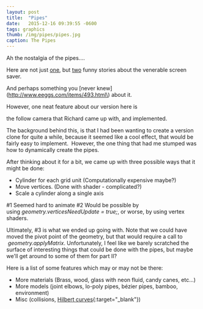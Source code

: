```yaml
---
layout: post
title:  "Pipes"
date:   2015-12-16 09:39:55 -0600
tags: graphics
thumb: /img/pipes/pipes.jpg
caption: The Pipes
---
```

Ah the nostalgia of the pipes.... 
<!--more-->

Here are not just [one](http://thedailywtf.com/Articles/I-Love-the-Smell-of-Popcorn-in-the-Morning.aspx),
but [two](http://thedailywtf.com/Articles/A-Fat-Pipe.aspx) funny stories about the venerable screen saver. 

And perhaps something you [never knew](http://www.eeggs.com/items/493.html\) about it.

However, one neat feature about our version here is

the follow camera that Richard came up with, and implemented.

The background behind this, is that I had been wanting to create a version clone for quite a while, because it seemed like a cool effect, 
that would be fairly easy to implement.  However, the one thing that had me stumped was how to dynamically create the pipes.  

After thinking about it for a bit, we came up with three possible ways that it might be done:

- Cylinder for each grid unit (Computationally expensive maybe?)
- Move vertices. (Done with shader - complicated?)
- Scale a cylinder along a single axis

\#1 Seemed hard to animate
\#2 Would be possible by using *geometry.verticesNeedUpdate = true;*, or worse, by using vertex shaders.

Ultimately, \#3 is what we ended up going with. 
Note that we could have moved the pivot point of the geometry, but that would require a call to  *geometry.applyMatrix*.
Unfortunately, I feel like we barely scratched the surface of interesting things that could be done with the pipes, 
but maybe we'll get around to some of them for part II? 

Here is a list of some features which may or may not be there:

- More materials (Brass, wood, glass with neon fluid, candy canes, etc...)
- More models (joint elbows, lo-poly pipes, bézier pipes, bamboo, environment)
- Misc (collisions, [Hilbert curves](http://en.wikipedia.org/wiki/Hilbert_curve){:target="_blank"})

 <!-- The pipes are BROKEN!!! -->

